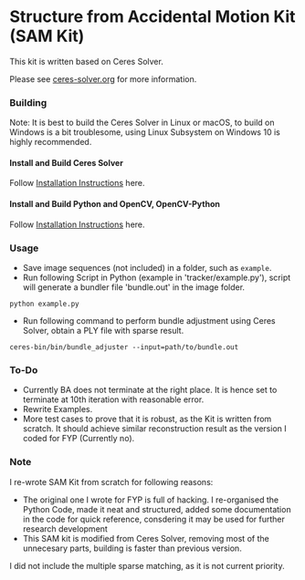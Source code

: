 Structure from Accidental Motion Kit (SAM Kit)
===================================================

This kit is written based on Ceres Solver. 

Please see [ceres-solver.org](http://ceres-solver.org/) for more
information.

### Building

Note: It is best to build the Ceres Solver in Linux or macOS, to build on Windows is a bit troublesome, using Linux Subsystem on Windows 10 is highly recommended. 

#### Install and Build Ceres Solver
Follow [Installation Instructions](http://ceres-solver.org/building.html) here.

#### Install and Build Python and OpenCV, OpenCV-Python
Follow [Installation Instructions](http://www.pyimagesearch.com/2015/06/22/install-opencv-3-0-and-python-2-7-on-ubuntu/) here.

### Usage

* Save image sequences (not included) in a folder, such as `example`.
* Run following Script in Python (example in 'tracker/example.py'), script will generate a bundler file 'bundle.out' in the image folder.
```
python example.py
```
* Run following command to perform bundle adjustment using Ceres Solver, obtain a PLY file with sparse result.
```
ceres-bin/bin/bundle_adjuster --input=path/to/bundle.out
```
### To-Do

* Currently BA does not terminate at the right place. It is hence set to terminate at 10th iteration with reasonable error.
* Rewrite Examples.
* More test cases to prove that it is robust, as the Kit is written from scratch. It should achieve similar reconstruction result as the version I coded for FYP (Currently no).


### Note

I re-wrote SAM Kit from scratch for following reasons:
* The original one I wrote for FYP is full of hacking. I re-organised the Python Code, made it neat and structured, added some documentation in the code for quick reference, consdering it may be used for further research development
* This SAM kit is modified from Ceres Solver, removing most of the unnecesary parts, building is faster than previous version.

I did not include the multiple sparse matching, as it is not current priority.